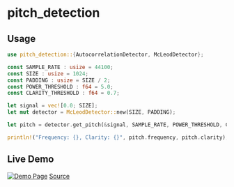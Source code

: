# pitch_detection

## Usage
```rust
use pitch_detection::{AutocorrelationDetector, McLeodDetector};

const SAMPLE_RATE : usize = 44100;
const SIZE : usize = 1024;
const PADDING : usize = SIZE / 2;
const POWER_THRESHOLD : f64 = 5.0;
const CLARITY_THRESHOLD : f64 = 0.7;

let signal = vec![0.0; SIZE];
let mut detector = McLeodDetector::new(SIZE, PADDING);

let pitch = detector.get_pitch(&signal, SAMPLE_RATE, POWER_THRESHOLD, CLARITY_THRESHOLD).unwrap();

println!("Frequency: {}, Clarity: {}", pitch.frequency, pitch.clarity);
```
## Live Demo
[![Demo Page](https://raw.githubusercontent.com/alesgenova/pitch-detection-app/master/demo.png)](https://alesgenova.github.io/pitch-detection-app/)
[Source](https://github.com/alesgenova/pitch-detection-app)
